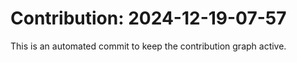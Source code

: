 # Contribution: 2024-12-19-07-57
This is an automated commit to keep the contribution graph active.
